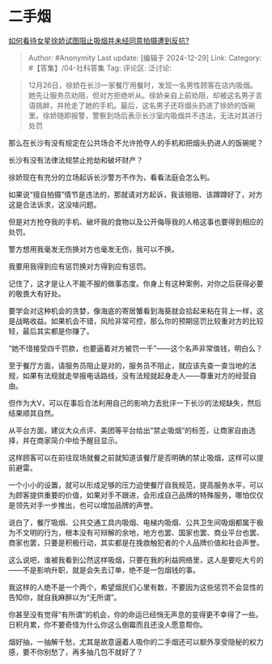 # 二手烟
[如何看待女星徐娇试图阻止吸烟并未经同意拍摄遭到反抗?](https://www.zhihu.com/question/7906467310/answer/66907773733)

> Author: #Anonymity
> Last update: [编辑于 2024-12-29]
> Link:
> Category: #【答集】/04-社科答集 
> Tag: 
> 评论区:
> 泛讨论:

> 12月26日，徐娇在长沙一家餐厅用餐时，发现一名男性顾客在店内吸烟。她先让服务员劝阻，但对方拒绝听从。徐娇亲自上前劝阻，却被这名男子言语挑衅，并抢走了她的手机。最后，这名男子还将烟头扔进了徐娇的饭碗里。徐娇随即报警，警察到场后表示长沙室内吸烟并不违法，无法对其进行处罚

那么在长沙有没有规定在公共场合不允许抢夺人的手机和把烟头扔进人的饭碗呢？

长沙有没有法律法规禁止抢劫和破坏财产？

徐娇现在有充分的立场起诉长沙警方不作为，看看法庭会怎么判。

如果说“擅自拍摄”情节是违法的，那就请对方起诉，我该赔赔、该蹲蹲好了，对方这是合法诉求，这没啥问题。

但是对方抢夺我的手机、破坏我的食物以及公开侮辱我的人格这事也要得到相应的处罚。

警方想用我毫发无伤换对方也毫发无伤，我可以不换。

我要用我得到应有惩罚换对方得到应有惩罚。

记住了，这才是让人不能不服的做事态度。你身上有这种案例，对你之后获得必要的敬畏大有好处。

要学会对这种机会的贪婪，像海底的寄居蟹看到海葵就会拾起来粘在背上一样，这是战略收益。如果机会不错，风险非常可控，那么你的预期惩罚比较重对方的比较轻，最后其实都是你赚了。

“她不惜接受四千罚款，也要逼着对方被罚一千”——这个名声非常值钱，明白么？

至于餐厅方面，请服务员阻止是对的，服务员不阻止，就应该先查一查当地的法规，如果有法规就走举报电话路线，没有法规就起身走人——尊重对方的经营自由。

但作为大V，可以在事后合法利用自己的影响力去批评一下长沙的法规缺失，然后结果顺其自然。

从平台方面，建议大众点评、美团等平台给出“禁止吸烟”的标签，让商家自由选择，并在商家简介中给予醒目显示。

这样顾客可以在前往现场就餐之前就知道该餐厅是否明确的禁止吸烟，这样可以提前避雷。

一个小小的设置，就可以形成足够的压力迫使餐厅自我规范，提高服务水平，可以为顾客提供重要的价值，如果对手不跟进，会形成自己品牌的特殊服务，哪怕仅仅是领先对手一步推出，也可以增加品牌的声誉。

说白了，餐厅吸烟、公共交通工具内吸烟、电梯内吸烟、公共卫生间吸烟都属于极为不文明的行为，根本没有可辩解的余地，地方也罢、国家也罢、商业平台也罢、商家也罢，只要是积极行动，其实都是在挽救触犯者的个人品牌价值和社会声誉。

这么说吧，谁被我看到公然这样吸烟，只要在我的利益网络里，这人是要吃大亏的——不是影响升职，就是会失去订单，绝不是一包烟钱的事。

我这样的人绝不是一个两个，希望烟民们心里有数，不要因为这些惩罚不会显性的告知你，就自我麻醉以为“无所谓”。

你甚至没有觉得“有所谓”的机会，你的命运已经悄无声息的变得更不幸得了一些。日积月累，你不要奇怪为什么你这么倒霉而且还没人愿意帮你。

烟好抽，一抽解千愁，尤其是故意逼着人吸你的二手烟还可以额外享受隐秘的权力感，要不你别愁了，再多抽几包不就好了？